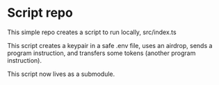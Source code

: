 # Script repo

This simple repo creates a script to run locally, src/index.ts

This script creates a keypair in a safe .env file, uses an airdrop, sends a program instruction, and transfers some tokens (another program instruction).

This script now lives as a submodule.
